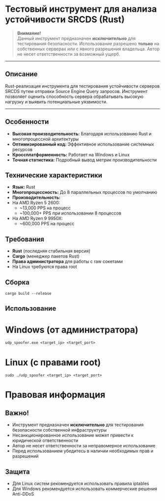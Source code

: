 # Тестовый инструмент для анализа устойчивости SRCDS (Rust)

> **Внимание!**  
> Данный инструмент предназначен **исключительно** для тестирования безопасности. Использование разрешено **только** на собственных серверах или с явного разрешения владельца. Автор не несет ответственности за возможный ущерб.

---

## Описание

Rust-реализация инструмента для тестирования устойчивости серверов SRCDS путем отправки Source Engine Query запросов. Инструмент позволяет оценить способность сервера обрабатывать высокую нагрузку и выявить потенциальные уязвимости.

---

## Особенности

- **Высокая производительность:** Благодаря использованию Rust и многопроцессной архитектуры
- **Оптимизированный код:** Эффективное использование системных ресурсов
- **Кроссплатформенность:** Работает на Windows и Linux
- **Точная статистика:** Подробный вывод метрик производительности

## Технические характеристики

- **Язык:** Rust
- **Многопроцессность:** До 8 параллельных процессов по умолчанию
- **Производительность:**
- На AMD Ryzen 5 2600:
  - ~13,000 PPS на процесс
  - ~100,000+ PPS при использовании 8 процессов
- На AMD Ryzen 9 9950X:
  - ~600,000 PPS на процесс

## Требования

- **Rust** (последняя стабильная версия)
- **Cargo** (менеджер пакетов Rust)
- **Права администратора** для работы с raw сокетами
- На Linux требуются права root

## Сборка
```
cargo build --release
```
## Использование

# Windows (от администратора)
```
udp_spoofer.exe <target_ip> <target_port>
```

# Linux (с правами root)
```
sudo ./udp_spoofer <target_ip> <target_port>
```

# Правовая информация

## Важно!
- Инструмент предназначен **исключительно** для тестирования безопасности собственной инфраструктуры
- Несанкционированное использование может привести к юридической ответственности
- Автор не несет ответственности за неправомерное использование
- Перед использованием убедитесь в наличии необходимых прав и разрешений

## Защита
- Для Linux систем рекомендуется использовать правила iptables
- Для Windows рекомендуется использовать коммерческие решения Anti-DDoS

